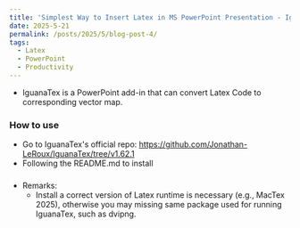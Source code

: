 ```yaml
---
title: 'Simplest Way to Insert Latex in MS PowerPoint Presentation - IguanaTex'
date: 2025-5-21
permalink: /posts/2025/5/blog-post-4/
tags:
  - Latex
  - PowerPoint
  - Productivity
---
```

- IguanaTex is a PowerPoint add-in that can convert Latex Code to corresponding vector map.
### How to use
- Go to IguanaTex's official repo: https://github.com/Jonathan-LeRoux/IguanaTex/tree/v1.62.1
- Following the README.md to install
### 
- Remarks: 
    - Install a correct version of Latex runtime is necessary (e.g., MacTex 2025), otherwise you may missing same package used for running IguanaTex, such as dvipng. 